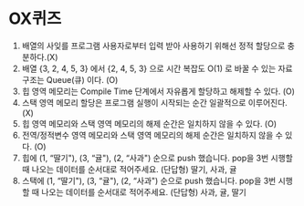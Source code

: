 ﻿# OX퀴즈
1. 배열의 사잊를 프로그램 사용자로부터 입력 받아 사용하기 위해선 정적 할당으로 충분하다.(X)
2. 배열 {3, 2, 4, 5, 3} 에서 {2, 4, 5, 3} 으로 시간 복잡도 O(1) 로 바꿀 수 있는 자료 구조는 Queue(큐) 이다. (O)
3. 힙 영역 메모리는 Compile Time 단계에서 자유롭게 할당하고 해제할 수 있다. (O)
4. 스택 영역 메모리 할당은 프로그램 실행이 시작되는 순간 일괄적으로 이루어진다. (X)
5. 힙 영역 메모리와 스택 영역 메모리의 해제 순간은 일치하지 않을 수 있다. (O)
6. 전역/정적변수 영역 메모리와 스택 영역 메모리의 해제 순간은 일치하지 않을 수 있다. (O)
7. 힙에 (1, “딸기"), (3, “귤"), (2, “사과") 순으로 push 했습니다. pop을 3번 시행할 때 나오는 데이터를 순서대로 적어주세요. (단답형)
딸기, 사과, 귤
8. 스택에 (1, “딸기"), (3, “귤"), (2, “사과") 순으로 push 했습니다. pop을 3번 시행할 때 나오는 데이터를 순서대로 적어주세요. (단답형)
사과, 귤, 딸기


